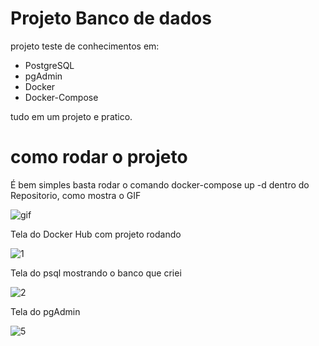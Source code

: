 # Projeto Banco de dados
projeto teste de conhecimentos em:
- PostgreSQL 
- pgAdmin
- Docker
- Docker-Compose

tudo em um projeto e pratico.

# como rodar o projeto
É bem simples basta rodar o comando docker-compose up -d dentro do Repositorio, como mostra o GIF

![gif](https://user-images.githubusercontent.com/40872405/168754128-dd02eb83-a8dd-4b15-80cd-4fa028d033d4.gif)



Tela do Docker Hub com projeto rodando 

![1](https://user-images.githubusercontent.com/40872405/168754193-cb3af625-fece-4d96-9414-93340bca9124.png)



Tela do psql mostrando o banco que criei


![2](https://user-images.githubusercontent.com/40872405/168754235-e9d3ebc8-75c7-4a4a-84d5-ba9193de238b.png)



Tela do pgAdmin

![5](https://user-images.githubusercontent.com/40872405/168754269-29d91394-dc78-4f4c-bceb-1449e62d4e17.png)







